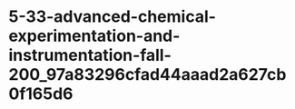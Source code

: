 # 5-33-advanced-chemical-experimentation-and-instrumentation-fall-200_97a83296cfad44aaad2a627cb0f165d6